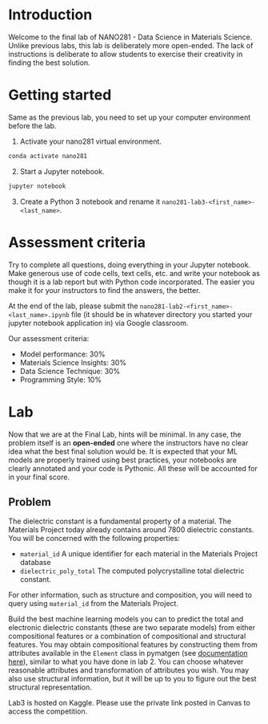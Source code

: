 # Introduction

Welcome to the final lab of NANO281 - Data Science in Materials Science. Unlike previous labs, this lab is deliberately more open-ended. The lack of instructions is deliberate to allow students to exercise their creativity in finding the best solution.

# Getting started

Same as the previous lab, you need to set up your computer environment before the lab. 

1. Activate your nano281 virtual environment.

```bash
conda activate nano281
```
2. Start a Jupyter notebook.

```bash
jupyter notebook
```
3. Create a Python 3 notebook and rename it `nano281-lab3-<first_name>-<last_name>`.

# Assessment criteria

Try to complete all questions, doing everything in your Jupyter notebook. Make generous use of code cells, text cells, etc.  and write your notebook as though it is a lab report but with Python code incorporated. The easier you make it for your instructors to find the answers, the better.

At the end of the lab, please submit the `nano281-lab2-<first_name>-<last_name>.ipynb` file (it should be in whatever directory you started your jupyter notebook application in) via Google classroom.

Our assessment criteria:

- Model performance: 30%
- Materials Science Insights: 30%
- Data Science Technique: 30%
- Programming Style: 10%


# Lab

Now that we are at the Final Lab, hints will be minimal. In any case, the problem itself is an **open-ended** one where the instructors have no clear idea what the best final solution would be. It is expected that your ML models are properly trained using best practices, your notebooks are clearly annotated and your code is Pythonic. All these will be accounted for in your final score.

## Problem

The dielectric constant is a fundamental property of a material. The Materials Project today already contains around 7800 dielectric constants. You will be concerned with the following properties:

- `material_id` A unique identifier for each material in the Materials Project database
- `dielectric_poly_total` The computed polycrystalline total dielectric constant.

For other information, such as structure and composition, you will need to query using `material_id` from the Materials Project.

Build the best machine learning models you can to predict the total and electronic dielectric constants (these are two separate models) from either compositional features or a combination of compositional and structural features. You may obtain compositional features by constructing them from attributes available in the `Element` class in pymatgen (see [documentation here](https://pymatgen.org/pymatgen.core.periodic_table.html?highlight=element#pymatgen.core.periodic_table.Element)), similar to what you have done in lab 2. You can choose whatever reasonable attributes and transformation of attributes you wish. You may also use structural information, but it will be up to you to figure out the best structural representation. 


Lab3 is hosted on Kaggle. Please use the private link posted in Canvas to access the competition.
